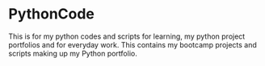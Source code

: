 # PythonCode
This is for my python codes and scripts for learning, my python project portfolios and for everyday work.
This contains my bootcamp projects and scripts making up my Python portfolio.

